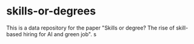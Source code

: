 # skills-or-degrees
This is a data repository for the paper "Skills or degree? The rise of skill-based hiring for AI and green job". s
